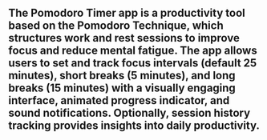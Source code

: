 ## The Pomodoro Timer app is a productivity tool based on the Pomodoro Technique, which structures work and rest sessions to improve focus and reduce mental fatigue. The app allows users to set and track focus intervals (default 25 minutes), short breaks (5 minutes), and long breaks (15 minutes) with a visually engaging interface, animated progress indicator, and sound notifications. Optionally, session history tracking provides insights into daily productivity.